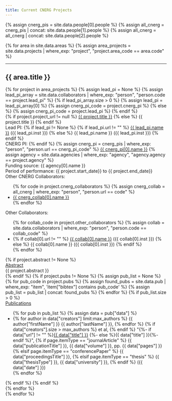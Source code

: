 ```yaml
---
title: Current CNERG Projects
---
```

<article>

{% assign cnerg_pis = site.data.people[0].people %}
{% assign all_cnerg = cnerg_pis | concat: site.data.people[1].people %}
{% assign all_cnerg = all_cnerg | concat: site.data.people[2].people %}

{% for area in site.data.areas %}
    {% assign area_projects = site.data.projects | where_exp: "project", "project.area_code == area.code" %}
    <section>
    <hr>
    <h2>{{ area.title }}</h2>
    <div class="container">
        {% for project in area_projects %}
            {% assign lead_pi = None %}
            {% assign lead_pi_array = site.data.collaborators | 
                where_exp: "person", "person.code == project.lead_pi" %}
            {% if lead_pi_array.size > 0 %}
                {% assign lead_pi = lead_pi_array[0] %}
                {% assign cnerg_pi_code = project.cnerg_pi %}
            {% else %}
                {% assign cnerg_pi_code = project.lead_pi %}
            {% endif %}
            <div class="col-sm-12">
                <span class="font-weight-bold">
                {% if project.project_url != null %}
                    <a href="{{ project.project_url }}" target="_blank">{{ project.title }}</a> 
                {% else %}
                    {{ project.title }}
                {% endif %}
                </span>
                <br><span class="font-italic">Lead PI: </span>
                {% if lead_pi != None %}
                    {% if lead_pi.url != "" %}
                        <a href="{{ lead_pi[0].url }}" target="_blank">{{ lead_pi.name }}</a> ({{ lead_pi.inst }})
                    {% else %}
                        {{ lead_pi.name }} ({{ lead_pi.inst }})
                    {% endif %}
                    <br><span class="font-italic">CNERG PI: </span>
                {% endif %}
                {% assign cnerg_pi = cnerg_pis | 
                    where_exp: "person", "person.url == cnerg_pi_code"  %}
                <a href="{{ site.base_url }}/community/people/{{ cnerg_pi_code }}/">{{ cnerg_pi[0].name }}</a>
                        {% assign agency = site.data.agencies | where_exp: "agency", "agency.agency == project.agency" %}
                <br><span class="font-italic">Funding source:</span> {{ agency[0].name }}
                <br><span class="font-italic">Period of performance:</span> {{ project.start_date}} to {{ project.end_date}}
                <div class="row row-no-gutters">
                    <div class="col-sm-6 text-left">
                        <span class="font-italic">Other CNERG Collaborators:</span>
                        <ul>
                        {% for code in project.cnerg_collaborators %}
                            {% assign cnerg_collab = all_cnerg | 
                                where_exp: "person", "person.url == code"  %}
                            <li><a href="{{ site.base_url }}/community/people/{{ code }}/">{{ cnerg_collab[0].name }}</a></li>
                        {% endfor %}
                        </ul>
                    </div>
                    <div class="col-sm-6 text-left">
                        <span class="font-italic">Other Collaborators:</span>
                        <ul>
                        {% for collab_code in project.other_collaborators %}
                            {% assign collab = site.data.collaborators |
                                where_exp: "person", "person.code == collab_code" %}
                            <li>
                            {% if collab[0].url != "" %}
                                <a href="{{ collab[0].url }}" target="_blank">{{ collab[0].name }}</a> ({{ collab[0].inst }})
                            {% else %}
                                {{ collab[0].name }} ({{ collab[0].inst }})
                            {% endif %}
                            </li>
                        {% endfor %}
                        </ul>
                    </div>
                </div>
                {% if project.abstract != None %}
                    <div class="col-sm-2 text-left">
                        <a data-toggle="collapse" href="#abstract-{{ project.short_code }}" 
                            aria-expanded="false" aria-controls="abstract-{{ project.short_code }}">Abstract</a>
                    </div>
                    <div id="abstract-{{ project.short_code }}" class="collapse">
                        <div class="card card-body">{{ project.abstract }}</div>
                    </div>
                {% endif %}
                {% if project.pubs != None %}
                    {% assign pub_list = None %}
                    {% for pub_code in project.pubs %}
                        {% assign found_pubs = site.data.pub | where_exp: "item", 'item["bibtex"] contains pub_code' %}
                        {% assign pub_list = pub_list | concat: found_pubs %}
                    {% endfor %}
                    {% if pub_list.size > 0 %}
                        <div class="col-sm-2 text-left">
                            <a data-toggle="collapse" href="#pubs-{{ project.short_code }}" 
                                aria-expanded="false" aria-controls="pubs-{{ project.short_code }}">Publications</a>
                        </div>
                        <div id="pubs-{{ project.short_code }}" class="collapse">
                            <div class="card card-body">
                                <ul>
                                {% for pub in pub_list %}
                                    {% assign data = pub["data"] %}
                                    <li>
                                    {% for author in data["creators"] limit:max_authors %}
                                        {{ author["firstName"] }} {{ author["lastName"] }},
                                    {% endfor %}
                                    {% if data["creators"].size > max_authors %}
                                        <span class="font-italic">et al,</span>
                                    {% endif %}
                                    "{%- if data["url"] != "" %}<a href="{{ data['url'] }}" target="_blank">{{ data["title"] }}</a>
                                    {%- else %}{{ data["title"] }}{%- endif %}",
                                    {% if page.itemType == "journalArticle" %}
                                        <span class="font-italic">{{ data["publicationTitle"] }}</span>,
                                        <span class="font-weight-bold">{{ data["volume"] }}</span>,
                                        pp. {{ data["pages"] }} 
                                    {% elsif page.itemType == "conferencePaper" %}
                                        <span class="font-italic">{{ data["proceedingsTitle"] }}</span>,
                                    {% elsif page.itemType == "thesis" %}
                                        {{ data["thesisType"]  }}, {{ data["university"] }},
                                    {% endif %}
                                    ({{ data["date"] }})
                                    </li>
                                {% endfor %}
                                </ul>
                            </div>
                    </div>
                    {% endif %}
                {% endif %}
            </div>
        {% endfor %}
    </div>
    </section>
{% endfor %}

</article>